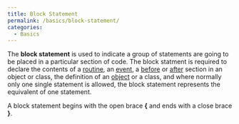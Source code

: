 ```yaml
---
title: Block Statement
permalink: /basics/block-statement/
categories: 
  - Basics
---
```


The **block statement** is used to indicate a group of statements are
going to be placed in a particular section of code. The block statment
is required to declare the contents of a [routine](routines/),
an [event](timers/events/), a [before](properties/before/) or
[after](properties/after/) section in an object or class, the definition
of an [object](globals/object/) or a class, and
where normally only one single statement is allowed, the block statement
represents the equivalent of one statement.

A block statement begins with the open brace **{** and ends with a close brace **}**.
